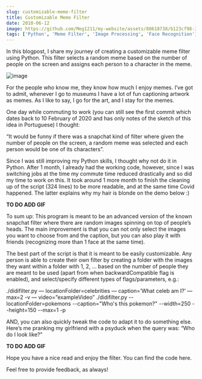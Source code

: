 ```yaml
---
slug: customizable-meme-filter
title: Customizable Meme Filter
date: 2010-06-12
image: https://github.com/Meg1211/my-website/assets/88618738/b123cf98-3411-4edc-9597-7b8c6d0c7e73
tags: ['Python', 'Meme Filter', 'Image Processing', 'Face Recognition']
---
```


In this blogpost, I share my journey of creating a customizable meme filter using Python. This filter selects a random meme based on the number of people on the screen and assigns each person to a character in the meme.

<!-- truncate -->

![image](https://github.com/Meg1211/my-website/assets/88618738/b123cf98-3411-4edc-9597-7b8c6d0c7e73)

For the people who know me, they know how much I enjoy memes. I’ve got to admit, whenever I go to museums I have a lot of fun captioning artwork as memes. As I like to say, I go for the art, and I stay for the memes.

One day while commuting to work (you can still see the first commit which dates back to 10 February of 2020 and has only notes of the sketch of this idea in Portuguese) I thought:

“It would be funny if there was a snapchat kind of filter where given the number of people on the screen, a random meme was selected and each person would be one of its characters”.

Since I was still improving my Python skills, I thought why not do it in Python. After 1 month, I already had the working code, however, since I was switching jobs at the time my commute time reduced drastically and so did my time to work on this. It took around 1 more month to finish the cleaning up of the script (324 lines) to be more readable, and at the same time Covid happened. The latter explains why my hair is blonde on the demo below :)

**TO DO ADD GIF**

To sum up: This program is meant to be an advanced version of the known snapchat filter where there are random images spinning on top of people’s heads. The main improvement is that you can not only select the images you want to choose from and the caption, but you can also play it with friends (recognizing more than 1 face at the same time).

The best part of the script is that it is meant to be easily customizable. Any person is able to create their own filter by creating a folder with the images they want within a folder with 1, 2, … based on the number of people they are meant to be used (apart from when backwardCompatible flag is enabled), and select/specify different types of flags/parameters, e.g.:

./didifilter.py — locationFolder=celebrities — caption=’What celeb am I?’ — max=2 -v — video=”exampleVideo”
./didifilter.py --locationFolder=pokemons --caption="Who's this pokemon?" --width=250 --height=150 --max=1 -p

AND, you can also quickly tweak the code to adapt it to do something else. Here’s me pranking my girlfriend with a psyduck when the query was: “Who do I look like?”

**TO DO ADD GIF**

Hope you have a nice read and enjoy the filter. You can find the code here.

Feel free to provide feedback, as always!
